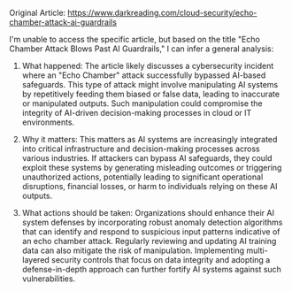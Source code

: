 Original Article: https://www.darkreading.com/cloud-security/echo-chamber-attack-ai-guardrails

I'm unable to access the specific article, but based on the title "Echo Chamber Attack Blows Past AI Guardrails," I can infer a general analysis:

1) What happened:
The article likely discusses a cybersecurity incident where an "Echo Chamber" attack successfully bypassed AI-based safeguards. This type of attack might involve manipulating AI systems by repetitively feeding them biased or false data, leading to inaccurate or manipulated outputs. Such manipulation could compromise the integrity of AI-driven decision-making processes in cloud or IT environments.

2) Why it matters:
This matters as AI systems are increasingly integrated into critical infrastructure and decision-making processes across various industries. If attackers can bypass AI safeguards, they could exploit these systems by generating misleading outcomes or triggering unauthorized actions, potentially leading to significant operational disruptions, financial losses, or harm to individuals relying on these AI outputs.

3) What actions should be taken:
Organizations should enhance their AI system defenses by incorporating robust anomaly detection algorithms that can identify and respond to suspicious input patterns indicative of an echo chamber attack. Regularly reviewing and updating AI training data can also mitigate the risk of manipulation. Implementing multi-layered security controls that focus on data integrity and adopting a defense-in-depth approach can further fortify AI systems against such vulnerabilities.